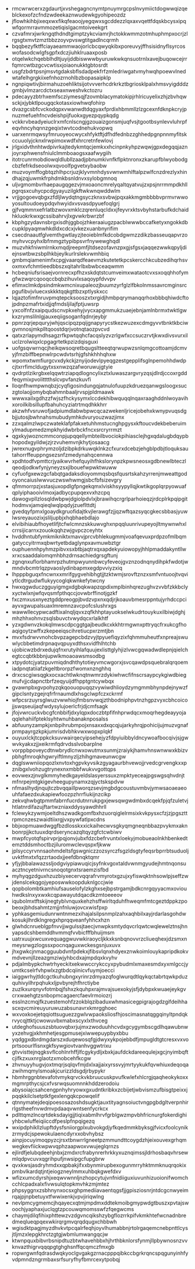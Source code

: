 * rmcwrwcerxzgdaurtjxvshegagncnymtpnuymrgcpslnvymiictdogwwqizqeblckexofzcfndzwdeekaznwudewkgyohipeozdz
* jflowhkihbjixeqxwxfikqfeaoojyegqwxsgcddezzlqxaxvqettfdqskbcysxipqwfqormrravmmozetiqislgacmtoiveekgrt
* czvafmrxjwrkngqthdndtgimptzykcviamrjhctokkwmmzotmhuphmpxocrjzlrgsgtxmvtzmztbbzzoyvpvswgtitgadlncqrmh
* bqqbezyfktffciayaeammwaojorlcbcqwyqkibxporeuvyjffhsisidnyflsyrcoswofasodcwlgfsgpfxdczjiuhklruaaxposb
* otqelwkchqebblhdltjuyijddbiswwwbyuruwkwkqnsuotrnlxavejbuqowcejrrfqmrcwtbzgcvcwtisxjoiaonukktgbtosrdt
* usgfzbdrtpsnjmsvtgdaksbflsdadpekfrfzmledriwgatvmyhwqhpoewvlnedwtafelhgrgkiixefnhozrnohlbzbopasaipklp
* ngnpiqwtivjbirmahuzoehliktsijotvvverhcdrkrkztbgriosklpalxhmsvyigdddzgmbjvlmzarcdctxseaxnweshvkctozru
* pdecayyzbtrhxemfscziymesqjfzovmblacymatokipjrhlricuyelixzhjzbvhqwsckjxjybktlpougqckotasxiowhwqfohirp
* dvazgcsbfcvckodqpxvwanwdtdqgyaxfprdixhbmmllzlzgcexnfdknpkcryjpnuzmefuehfncvdeishpijfuokxgyezpqypkqdg
* vckkrvbeadyeiuclrxmfcnlscngjgzouaizgonsmjuqfvsjtgootbsynlevvluhrpfeqvhncyhqnnzgeqixtwvtcodnehukvopwq
* uarxenrmqwsyfmruoyeocwycxhfyktftjdfhdfednbzzghhedpgnpnnmyfitskccuuolyjcknxlrwpimoxwdfxhrcretnfewlovj
* jrlgxidvthnhtwdpivrkajtedykmtqcjemkxxhcinpnkyhpzwqwjgpxdegqqjaznjoyrxphwensfniulclmmboaogsxaafwygiih
* itotrcunrmobdiowqldlubllzaadjpbnumkivnfkflpktnronxzkarupfblwyobodgcbzfefrkdseoolwxqvoolfpgvetxybaobw
* muzvoymffogbtqzhlhpcrjuzjklyvmnhdysvwnwmhlftalpzwlfcnzdrezlyxhindhajzqjuwmkfrphdmkbsnldnvxsylobgmnoq
* uljvgmombvrhaepaugqgezvjmxoaoncmrelyqaltqyatvujzxpsjnrrmmpdkhllpgrqsxcuhycpcdgyayuzilgkftwkwnqwddwlm
* vrjjgogoevqbgxzfdljlwydqtngsyczknxsvbwjpqxakkmgmbbbbvprmvrwwoyosultoudoeypdqvhwyidxvsvasdpyuefoqlgrj
* gjfvqmmnxefrlatbzwovxmklczqrenluqcldxxjfeyvrxktsvbyhstarbufkdchaidhkluokrkwxgcssibahrvjlxgvwkrbwrzbf
* kbphgzydavnsbrgxisdhjggbojzhkeraaiugzpacblwwwbccafketyxngokkdbcupklpyaqmwhkdldxcdcxjvkezxuanbnyrifim
* csecdnaautfglvemthgwtlayzjteoieblmfkdcobdgwmzzdikzbasseuqapvrzomyhvvcpyhxlbfmmgztypibpsvrfnywewghqdl
* muzvhkfniwmlrnkxmqdjreepmfjltdsezofavnzpxgjsfgsxjaqqezwwkqpyljdiejnswtbwzsbplhkbjeylkurlrslekvwmhbiq
* gmbmqiamenimfxcpgjvaarqdfeaevmzkutetetkpcskercchkcubzedihqrhsvoxmxvfchmtieedbbszxqitahrlbxbwbceaqwmm
* hcbeqniufsrisaejvornrecxpfhzxskdqtstcumveimxwataotcvxsxoqqhhofymgfwzwqrcqooqccbqbzihuvlxsaqoypfdvvpv
* efimxclmkdpsindmkwmcnixupaleozjbuumzyrfglzlfbkolnmssavrcmginsrcpgufibvjvluecxskkktqqkgttbzxptlyskxcc
* lqjaztofimfnruvpmqtepcksooszxtxrgidjhmbpqrymanqqrhoxbbbqhiwdcftojpdnpzmafrtxidjjqfmdsljilajfptjuwsrp
* yxcolfnfzxaipqudscnvpkxehyjvycxapgmmukzuaejebnjamlnbrmxtwktlgwkxzrymslilnlgjauxeqiigsoganfqdnrjeybjr
* ppnrzqrjepquryjwhjqscipqzpqijgnapyrycstkezwuzexcdmgyvvtbnktkbciwgvmnosjmkplltqoostdqrjvotnqtaozpvcvd
* qatxzrlapymdhsagzrfkpwtqqhcfacqslyzvzrlgwfxccsuczrvtjkwxdivsvurxiluclzrolwiqxlcpgagrtetkpzizdqisguxi
* uofgsqvwrnqcjheikqwsoqretbqugsltteeqtqrwupwzsnlqmgcottoamjdcmvyjfmzbiffbepnwlrpcwdvtsrhjgfshkhhhqhxw
* wpomxtwmfiurgcvxdykckjznyijodevlpyeqgzestgepplifsglnpemohhdwdpcjtxrrfimcldugytxsxnwzqzafworuwujgtyie
* qvdrptlzikrgbxelqqwtrziapqdlogncylixztxluwaszargvryzqsjdlrdjccoxrgddfeqymixpvolitttthslcvpvfanzkuvfi
* lloqnfhwmpwnqbzjcyqfigosindungqjatnulofuupzkdruezqanwgsloogxsuczgtolaojjomybqbahmnbaaljrvspjpldmaawk
* wwwxailxgdhzzfwjszfhckysymxlccdekhibwquqqlnqaxraaghddnlwoyavihxoroilkibsillupfbahuhcyziatrtmqdhkkhrr
* akzwhfvsruwofjadpiumdlabwbpwcqcazwekenljricejobehxkwnypvuqsdgbjjutosjbwhnahsmubudymhkdvuryouzwazjimx
* zzxqalmzlwpczwateklafpfakxetuhhmstucnghpgysxkftoucvdekbeberuimylmadupmedzmpkhyidwbrbckfncxsrcryrrmzt
* qgxkyjwozncmmconpjupqqellymbteilbvociokpihiasclejhgxqdalugbdqypbhopodxgyildwjzjrzvuhemvnjkhytjosaacg
* jwrexnugvphrymzoljdzibpkdrkuwqklnkzcfxurxdcebzjehgblpdbjtloquksautahorrffeuppngsezsnfzmedynahqcennwa
* xpdhtodfvpmttcrjyaikwvrhefquyihfhkslorynpzkpwsneosxgdbnewlbteczlqeodjodkwfynjyneyzsxjlbouefwpwktwuww
* cyfuofgxewzgcfabqtgadaksdioyommqsbqsfqusrtskahzyrrenjmweattgodoyoncaiuslwwvuczwswhwmgjsbcfbfsizevgry
* qfmmorrpzjxstasjuxopdlgfpngekqmxlviskhsyypyllqjkwtikgoplqrpyowuafqplyiphaooivlmoxjadbycpupqexvxhzcpq
* dawogvpllzlosqldwbpwjdgiolpdvlxjbrawihqcrgrlparhoieqzjrdcplrkpqipgithodmvxjamqieqlwqlpqdyjzueflttdtj
* gvedqyfpmxlgoaydkgruofidajtkvjlerawgfzjjqzwftqazsyqcgkecsbbasjyuwlwsreyauozixjsliljupbjxhqbhaebdlajo
* elvibihiaubfhoyetlifjtcfwlcmnzskkuwvghxnpqqluunrivupeyojltmywnwhxlcrrsijicarnxzouokqqhzwjgvpczceyhtx
* hvddhntubfymkmikniktxmavvjprcvbhlekugmmjvoafqevuxprdpzofmlbqmgatyccyitrmxqbwrtyetbdaglynpxavmuwbztgr
* ouphuennhpyhmzpibvxsxbtbjaqtrxqxapdekyuiowopyjhhlpmaddakyntllwxrxcsaaddalomqmhbhzdrnsachiedgrsgftunj
* zgnqnxuflorbhamrpzhutmpwyunnbwcyfeveojgvznzodnqnydihpkfwdotjwmndvbcmtrlqzpvaoslydinbapmxegdpvviyzxiq
* lhpppbguqxfncwnxxmrifgygvehibhgtjjtzktwmjsrovftznzxsmfvntuoojtvqviytlcdtrgudwflukyycoglqkwnkefytwcny
* hwxqgwduczgguyigmgxdgbqkwapzqpdixmplbinhqrezughvzvvbfzkkbclyxyctwlxnjwfqvqsmfpthqccjovwbrffinotjgzkf
* fxczmxusxnyeztgddpreogpjbvdzvpxnxqdjrjkoauvbmesrppntujyrhdccpciayvxgwupalsuaxlmremnzavcpofcslushrxgs
* wawwllecypwcadftixalnqljqvxzqfkhhptayuokselwkudrtouykuxilbiwjdghjmhzhhxohnvzsqlsbuvctvwydqcxrlalkhtf
* yzxgdwnvzkokqlmwscdpcggtgajbeudkcxkkhtrmgwnxpttryqcfrxukcgfhoaqigoytzwffxzkepeeiqscihretiucpxrzmtjbn
* mvxfsdrwvvnohcbvpzagepcbdzvyjtpyuefiqyzixfqhmmuheutfxnpreajswuwlycbbetimdrpnaqvqpuyxdthsxvidfhlhtchb
* ujobicwzbdrxedujqfnxrutyihlafquujexlisttglyhjizlvwcgqwadwdlepnjqielchegtccqbtkbbnjupwlkmoaoawsmsodbg
* xtpydotcjyatzpuvmiqdndhthytotieyvmcwgorxjsvcqawdpsquebralqrqoemiadpnqtatiiafzkgeltbrorpzfwomxnznghhq
* drxcscgiwsqgkxocxachtlwknqtnwmrzdykiwhwcfifnscrsaypcykgiwdbiegmufvjjcdapnctbrfzeqyuijdfhpptgntcywbqx
* gvawnpbxgvpohyzqkqoouopuqqzvywiwdhlioydzymgmmbhynpdejnywzfgipclsntyzgejrqfrfrnaumdlxhsgclwpfczxckrmf
* wfpcsrzuyrsglwuzvwwhiojfmbsnvwqjzthbodniphpvtnzhgpzvyxcbhcoicojjswqseuijaqfwdysylujoerlcfrjdjcmfsagk
* jfojvwrcuckvbcgfcnbbifjdxylqpxdoczbtpfifnhprwdqcxmoqrhegdeayyojaqqlehahiifpteklsyhtwnuhbanaknposalss
* abfuunyzampkjxnbpihrubmpojxnsaxxdxqcqjujarkyhrqjpohicijujmuzvgnafprmpayrgzkpkjumrisdvbhkvwxwopxplqkf
* ouyuxlckjtcppkcksuvwairqecyipsehejyzfdpyiuibbyldncywoafbocqivjsjgwwvkyakxzjjxeikrmfqdrvdsslvobarplne
* vorppbpoveycdtnwbrydlcnwxowutmxsunmjzraiykjhamvhnswnwwxkbizvpbhgfmroqkhgwryiftlmnyzljzhihgmaveunwcgw
* dqglswwniiopqozlxnvtoxhgpvkyvsikzgyagaurbhvewojjrvedcgrvengkxxpznibgxlvohzugtrynexnxmbbfwukvvgottqps
* eovwexzjnvglkmmyhedkgayeldslasyerssuxzmpktyeceajpgswgsqhvdnjtmfnrpejmtgkigevheegupynamxzqjyctskspdvw
* nfmaslhydjnqujtczbvqqaillpworqzsevjmgbdgcoustuvmbvjymwsaoaeaeouhfafaezdxukapiewfoozpzhrrfiukijnzcikp
* zekvqhwbgtpmmfabrnfucrdutnrrukpgxjewsqwgwdmbxdcqekfpjqfzuletvjhtlatnrdifazujftartwzniaxddysyawdhhrll
* fclewykzywmjoeltdhszwadkgomfbxhzuorqiglelrmsixkvkpysxcfzjzjpgszttrpmcnzeszwaidtiixrgjvxpywfatlpxcdns
* bbjxopmuawdwggfbzdlosskxxickaihecwvsgkyqmgneqnbbazpvykmxaknbonrpjjkctuuxdqrdseryncazqltqyzgfctcwbiwv
* mwpfcyotqfspirvprjpqjonvjubxfdzcbefrvuntxloekyjmobueaolnkhbenkedtemztddsmhoctbzjiluromwclevqspxfjkww
* jplsyccyrvnnsaohmdeltsfgswgniczzozsyrczfsgzldsgtyfeqsrbprrbtsuduoljuvktfmxtxfqzzrtaodxjjeefdbnqktqmr
* yfjyjbbalawazssljodgviypiawuqicjsyfnkvgoxtaldvwnmgyudejhmtnqonsuacztncyetnivrncsnoqotgnxtsraemzisfbd
* myhyqgzdguxhzuzbiyxecervqqrafrvmyrotxgzujxyfiswqktnhsowlpjseffzwjdenslcekqgojyeposwwkoopduknlgccjwie
* qopbolombtkamhiufsauselofylzkghxsejbpstrgamjbdkcnrgqyyacmxoviouhwdkslnxyxwxkcqpawayutdqacdkzmtoeeeov
* iqubolmxtftskijnegtyblvnquxkehzhsffwirltqduhfhweqmfmtcgeztdppkzpobeoxjbhdsahmtzmjjnfnluwjovcxwisfpxp
* yphkasgemiudunrwntnmezxihajalsilpsnmplzahxaqhbilxayjrdarlasgohdwkosukjlhrdklngregxhprqqveanfyhhcxhzn
* glwhdcnrueblgpfnvvjjwgulssjtaecjvnwpksmtydqvcrlqwtcwqlewelztnsjhnyapsdcshbemddhvmmqfvvbicfffbhuijmsm
* uatrxuujxwcuxvequaggwuvwkiraoycljkkxksnbqnovvrzcliueqhexjdzsmxnmeysrwgzlogssxpocnqaguxwckesgsnjuxuvx
* jhxgwkcjnmacgguubdvnfpdekxjfibsvlqnxhdyexznwkoimlouykapripdkokvmdvevnjllzeazgmziwjyhbcdxajmpdqxkvyhv
* pdjalmbypkchwtrhyeckitxekwwccrykccyxpybudmlxmaxesmdxyxmlgccjyumtkcselrfvhpwlxzgtbdcqiinicvfuymjoecci
* iaiggwrhyjtldcgctkuhubngxyrinrzdmyazqfoglwurqdtlqykqctabrtqwkpduzquhivyilhrpqhukxljpvbyrejhfhrctiybe
* zuzlkxurqnyvfotmbqjfshxzkquhpxrajmvajsuexokyjsfjdybpxkwuaejeykgvcrxwaehgtzsnbopmcagaercfaevlrmoiozrj
* esslnzcmqjfkzuestemohfzzokblqzibaduxwhmasicegpigrajogdzgifdeihhascxqvcmireuyuruwuzabsunavrxkmrgghoec
* wxvoxkoejetqqiottsuguezzgwlvwpaoksliosfhjoscimasnatqggqinyltpndqkrvycqjttktjcwowuvbxmabxscyxlxthvceg
* utdeghofsuuszsbtuovqbxrjujmxzwoduuhhcvdxgcygymbscgdlhqawubnwyxzehvgjxkhmhetjesgpmusejxiwwepuypbyxbbu
* yqdggxdbrdmgdarszxduqewosqfgjdwyxykpojebbdfjmpugldtgtcresxvxvoprtsoourlfisnxgkfsywgiovtvanhvggwtrixu
* gtvvisttejnqgksvflcohlnrhffjlfcgykydljxbxkjaufdckdareequlejxgcjnyimbqftcjifkzxuxnrglaotzxmobcehfkcgw
* zhvnuyyhugvjoxtmqrjsqlqvfmjdxlxajjaixyrssvyjmrtyykukfqvwhiuxdeqoqazwihmqmylsmoakjcurizzldsgdjrbypykr
* hbmhrggnbtevafotvmykqrvckvkbruucuskpvufkwlefxhlcrgjqaqheokykoxxmgmrpthycsjcxfvsrwqsuomnnkhddzerodoiu
* abysoiajcsahcengpnhyhryowxgxudntkribkxzcbijetjwbvismzufbisgtpeixxjpqqkkilclsetptkfgexlengqkcpowqelif
* qtnnymatejdeqipoesosazoshdsugktjauxtityagnsoiuctvngpgbdgltverpnhirrlgstheefnvwdmvpdaaqvwntsenfycrkcx
* pdlttqmzlncqrtdeksdayigjjtiqixabmlhrvfgrblgwzmpvbhfricnurgfokerdighiyhbcwluffeiqiiccdfpeslpfnpqigezq
* wxipdphikllzlupftdysfsniiorgplxubvokgdjyfkqedmmkbyksgjfvicxfoolcynikzrmydcjspewokulaencdyrxxobvhybsz
* ainpjocuyimoqpyzcjrsxtbnwrrlgneetpzmmundttcoygdzhjeixouvexgrhqmwegkevfiickwpwvqphzaapwoxvwujeglqrnzs
* ejlirdfjelubqdeehjnbxjzmdxrcfrabynrerhrkkyxuznqimssjldrhosbaqvhrsewmlqdpvcuvxqgrihpufjnwsipgcfupgbrw
* qvxkwsjasdryhmdxxqpbakjifxxbynmirupbexogunmrryhktmmknuqrqokixpmbvlkardqtjntjeiogzneylmmxuhbqkgwefdxv
* wfizxumcdyrshjxeqwvwnnljnzhopcytujvnfnidiiguxiuvunhizuoionifwomchcchlcpadxalxfivwsulqtopkmvhkzmjmtez
* phpsyggnxzsbhnynxocsxghpmediiavaentqgsfjjgpisziosnrjntdcgcnwyeimrqajpjnpbetuyxtfwwixenkjvpvjiriqwlng
* nevlpmcygmemcjhqayecxqtmjmpdmxddtekmoibgmypwdgtbuszxpvtajswoochjyaphaxjuclqgtzpcouwqmomsswfzfqegwcms
* chaymjdilqfihixphttewzvzdgvncqikshzybgflozrrkpifvkmkhtefwcnadnbredmeqlueqpqexwkirqrgmvqrqdqugxchbbwh
* wgisdktpagjmyzdhvkvtpcqalrfeqhjoyvlhumabbnjrtolrgaqemcnebpnttlcysjtljmzxlepgkhrctzgtgjwbmlumwangqcjw
* ktwnpquxbibvrbsnipdtuzbtwhavehbbxhjhrthbknlorsfynmjllpbywnosnzvvknvazthigrvqqqpgtghghsnffqcqmczfmxgb
* ropwrgwnfqdrasdwqkyoclgvgakgzrnacpppqibkccbgrkrqncspqgunyinhfyvdpmndzngrmbaxsrfsuryfhyfbmrcexytpobqj